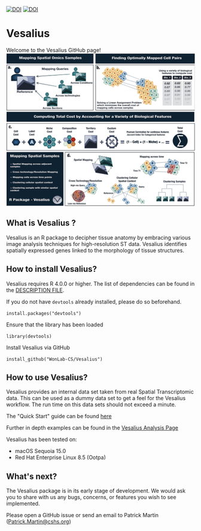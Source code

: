 [![DOI](https://zenodo.org/badge/306332649.svg)](https://zenodo.org/badge/latestdoi/306332649)
[![DOI](https://zenodo.org/badge/15733816.svg)](https://zenodo.org/badge/latestdoi/15733816)


# Vesalius

Welcome to the Vesalius GitHub page!
<img src="man/figures/banner_nat.png" />




## What is Vesalius ?
Vesalius is an R package to decipher tissue anatomy by embracing various
image analysis techniques for high-resolution ST data. Vesalius identifies
spatially expressed genes linked to the morphology of tissue structures.

## How to install Vesalius?

Vesalius requires R 4.0.0 or higher. The list of dependencies can be found in the [DESCRIPTION FILE](https://github.com/WonLab-CS/Vesalius/blob/main/DESCRIPTION).

If you do not have `devtools` already installed, please do so beforehand.

```
install.packages("devtools")
```  
Ensure that the library has been loaded
```
library(devtools)
```
Install Vesalius via GitHub
```
install_github("WonLab-CS/Vesalius")
```

## How to use Vesalius?
Vesalius provides an internal data set taken from real Spatial Transcriptomic
data. This can be used as a dummy data set to get a feel for the Vesalius
workflow. The run time on this data sets should not exceed a minute. 

The "Quick Start" guide can be found [here](https://github.com/WonLab-CS/Vesalius/blob/main/vignettes/vesalius.Rmd)


Further in depth examples can be found in the [Vesalius Analysis Page](https://github.com/WonLab-CS/Vesalius_analysis)

Vesalius has been tested on:

* macOS Sequoia 15.0
* Red Hat Enterprise Linux 8.5 (Ootpa)


## What's next?
The Vesalius package is in its early stage of development. We would ask you to
share with us any bugs, concerns, or features you wish to see implemented.

Please open a GitHub issue or send an email to Patrick Martin (Patrick.Martin@cshs.org)
